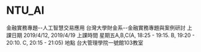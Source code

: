 # NTU_AI
金融實務專題--人工智慧交易應用
台灣大學財金系--金融實務專題與案例研討
上課日期 2019/4/12, 2019/4/19
上課時間 星期五A,B,C(A, 18:25 - 19:15. B, 19:20 - 20:10. C, 20:15 - 21:05)
地點 台大管理學院一號館103教室
